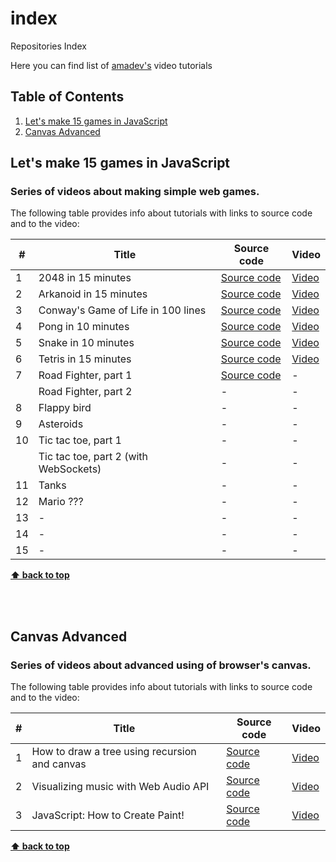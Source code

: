 # index
Repositories Index

Here you can find list of [amadev's](https://www.youtube.com/channel/UCCJrX72dtaiFq1Dh3tjfE2g/videos) video tutorials

## Table of Contents

1. [Let's make 15 games in JavaScript](#let's-make-15-games-in-javaScript)
1. [Canvas Advanced](#canvas-advanced)

## Let's make 15 games in JavaScript

### Series of videos about making simple web games.
The following table provides info about tutorials with links to source code and to the video:

#|Title|Source code|Video
--|--|--|--
1|2048 in 15 minutes|[Source code](https://github.com/amadevBox/2048)|[Video](https://www.youtube.com/watch?v=tveTp3w3Wsg)
2|Arkanoid in 15 minutes|[Source code](https://github.com/amadevBox/arkanoid)|[Video](https://www.youtube.com/watch?v=n-ClUYPBHng)
3|Conway's Game of Life in 100 lines|[Source code](https://github.com/amadevBox/game-of-life)|[Video](https://www.youtube.com/watch?v=PCowC5mSuUg)
4|Pong in 10 minutes|[Source code](https://github.com/amadevBox/pong)|[Video](https://www.youtube.com/watch?v=FvT9dvvfjOk)
5|Snake in 10 minutes|[Source code](https://github.com/amadevBox/snake)|[Video](https://www.youtube.com/watch?v=dguyPUlglAg)
6|Tetris in 15 minutes|[Source code](https://github.com/amadevBox/tetris)|[Video](https://www.youtube.com/watch?v=iBNglVi9qww)
7|Road Fighter, part 1|[Source code](https://github.com/amadevBox/road-fighter/tree/9acf6f6534d900bb3b25ebf365619dfba46e1745)|-
&nbsp;|Road Fighter, part 2|-|-
8|Flappy bird|-|-
9|Asteroids|-|-
10|Tic tac toe, part 1|-|-
&nbsp;|Tic tac toe, part 2 (with WebSockets)|-|-
11|Tanks|-|-
12|Mario ???|-|-
13|-|-|-
14|-|-|-
15|-|-|-


**[⬆ back to top](#table-of-contents)**

<br/>
<br/>

## Canvas Advanced

### Series of videos about advanced using of browser's canvas.
The following table provides info about tutorials with links to source code and to the video:

#|Title|Source code|Video
--|--|--|--
1|How to draw a tree using recursion and canvas|[Source code](https://github.com/PavlyukVadim/amadev/tree/master/RecursiveTree)|[Video](https://www.youtube.com/watch?v=JjXMXBwL1P0)
2|Visualizing music with Web Audio API|[Source code](https://github.com/PavlyukVadim/amadev/tree/master/Visualizing%20music)|[Video](https://www.youtube.com/watch?v=DHxtc4W46Qo)
3|JavaScript: How to Create Paint!|[Source code]()|[Video](https://youtu.be/53IjwM1OJ1Y)

**[⬆ back to top](#table-of-contents)**

<br/>

